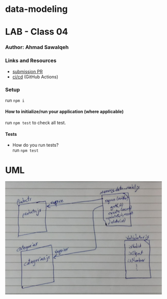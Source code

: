 # data-modeling

# LAB - Class 04

### Author: Ahmad Sawalqeh

### Links and Resources

- [submission PR](https://github.com/Ahmad-Sawalqeh/data-modeling/pull/1)
- [ci/cd](https://github.com/Ahmad-Sawalqeh/data-modeling/runs/406640219?check_suite_focus=true) (GitHub Actions)

### Setup
run `npm i`

#### How to initialize/run your application (where applicable)
run `npm test` to check all test.

#### Tests

- How do you run tests?<br>
  run `npm test`

# UML

![](./assets/CRUD-validator.jpeg)